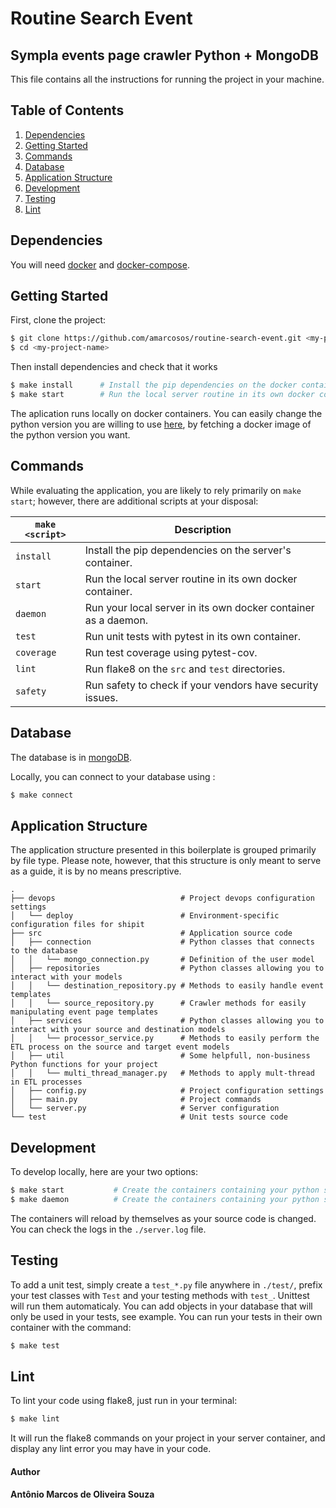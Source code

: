 
# Routine Search Event

## Sympla events page crawler Python + MongoDB

This file contains all the instructions for running the project in your machine.

## Table of Contents

1. [Dependencies](#dependencies)
1. [Getting Started](#getting-started)
1. [Commands](#commands)
1. [Database](#database)
1. [Application Structure](#application-structure)
1. [Development](#development)
1. [Testing](#testing)
1. [Lint](#lint)

## Dependencies

You will need [docker](https://docs.docker.com/engine/installation/) and [docker-compose](https://docs.docker.com/compose/install/).

## Getting Started

First, clone the project:

```bash
$ git clone https://github.com/amarcosos/routine-search-event.git <my-project-name>
$ cd <my-project-name>
```

Then install dependencies and check that it works

```bash
$ make install      # Install the pip dependencies on the docker container
$ make start        # Run the local server routine in its own docker container
```

The aplication runs locally on docker containers. You can easily change the python version you are willing to use [here](https://github.com/amarcosos/routine-search-event/blob/master/docker-compose.yml#L4), by fetching a docker image of the python version you want.

## Commands

While evaluating the application, you are likely to rely primarily on `make start`; however, there are additional scripts at your disposal:

| `make <script>` | Description                                                                  |
| --------------- | ---------------------------------------------------------------------------- |
| `install`       | Install the pip dependencies on the server's container.                      |
| `start`         | Run the local server routine in its own docker container.                    |
| `daemon`        | Run your local server in its own docker container as a daemon.               |
| `test`          | Run unit tests with pytest in its own container.                             |
| `coverage`      | Run test coverage using pytest-cov.                                          |
| `lint`          | Run flake8 on the `src` and `test` directories.                              |
| `safety`        | Run safety to check if your vendors have security issues.                    |

## Database

The database is in [mongoDB](https://www.mongodb.com).

Locally, you can connect to your database using :

```bash
$ make connect
```

## Application Structure

The application structure presented in this boilerplate is grouped primarily by file type. Please note, however, that this structure is only meant to serve as a guide, it is by no means prescriptive.

```
.
├── devops                            # Project devops configuration settings
│   └── deploy                        # Environment-specific configuration files for shipit
├── src                               # Application source code
│   ├── connection                    # Python classes that connects to the database
│   │   └── mongo_connection.py       # Definition of the user model
│   ├── repositories                  # Python classes allowing you to interact with your models
│   │   └── destination_repository.py # Methods to easily handle event templates
│   │   └── source_repository.py      # Crawler methods for easily manipulating event page templates
│   ├── services                      # Python classes allowing you to interact with your source and destination models
│   │   └── processor_service.py      # Methods to easily perform the ETL process on the source and target event models
│   ├── util                          # Some helpfull, non-business Python functions for your project
│   │   └── multi_thread_manager.py   # Methods to apply mult-thread in ETL processes
│   ├── config.py                     # Project configuration settings
│   ├── main.py                       # Project commands
│   └── server.py                     # Server configuration
└── test                              # Unit tests source code
```

## Development

To develop locally, here are your two options:

```bash
$ make start           # Create the containers containing your python server in your terminal
$ make daemon          # Create the containers containing your python server as a daemon
```

The containers will reload by themselves as your source code is changed.
You can check the logs in the `./server.log` file.

## Testing

To add a unit test, simply create a `test_*.py` file anywhere in `./test/`, prefix your test classes with `Test` and your testing methods with `test_`. Unittest will run them automaticaly.
You can add objects in your database that will only be used in your tests, see example.
You can run your tests in their own container with the command:

```bash
$ make test
```

## Lint

To lint your code using flake8, just run in your terminal:

```bash
$ make lint
```

It will run the flake8 commands on your project in your server container, and display any lint error you may have in your code.

#### Author
#### Antônio Marcos de Oliveira Souza
